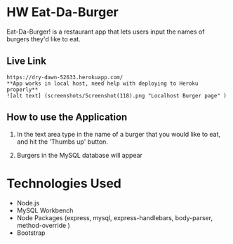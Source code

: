 # HW  Eat-Da-Burger
Eat-Da-Burger! is a restaurant app that lets users input the names of burgers they'd like to eat.

## Live Link 
	https://dry-dawn-52633.herokuapp.com/
    **App works in local host, need help with deploying to Heroku properly**
    ![alt text] (screenshots/Screenshot(118).png "Localhost Burger page" )

## How to use the Application

1. In the text area type in the name of a burger that you would like to eat, and hit the 'Thumbs up' button. 

2. Burgers in the MySQL database will appear


# Technologies Used 

- Node.js
- MySQL Workbench 
- Node Packages (express, mysql, express-handlebars, body-parser, method-override )
- Bootstrap